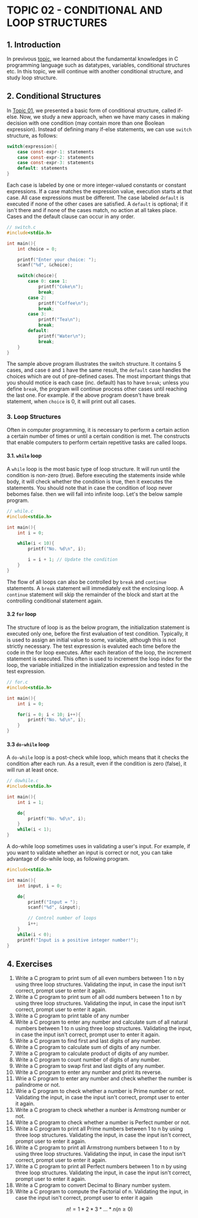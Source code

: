 # **TOPIC 02 - CONDITIONAL AND LOOP STRUCTURES**

## **1. Introduction**

In previvous [topic](../Topic_01/), we learned about the fundamental knowledges in C programming language such as datatypes, variables, conditional structures etc. In this topic, we will continue with another conditional structure, and study loop structure.

## **2. Conditional Structures**

In [Topic 01](../Topic_01/), we presented a basic form of conditional structure, called if-else. Now, we study a new approach, when we have many cases in making decision with one condition (may contain more than one Boolean expression). Instead of defining many if-else statements, we can use `switch` structure, as follows:

```C
switch(expression){
    case const-expr-1: statements
    case const-expr-2: statements
    case const-expr-3: statements
    default: statements
}
```

Each case is labeled by one or more integer-valued constants or constant expressions. If a case matches the expression value, execution starts at that case. All case expressions must be different. The case labeled `default` is executed if none of the other cases are satisfied. A `default` is optional; if it isn't there and if none of the cases match, no action at all takes place. Cases and the default clause can occur in any order.

```C
// switch.c
#include<stdio.h>

int main(){
    int choice = 0;

    printf("Enter your choice: ");
    scanf("%d", &choice);

    switch(choice){
        case 0: case 1:
            printf("Coke\n");
            break;
        case 2:
            printf("Coffee\n");
            break;
        case 3:
            printf("Tea\n");
            break;
        default:
            printf("Water\n");
            break;
    }
}
```

The sample above program illustrates the switch structure. It contains 5 cases, and case `0` and `1` have the same result, the `default` case handles the choices which are out of pre-defined cases. The most important things that you should motice is each case (inc. default) has to have `break`; unless you define `break`, the program will continue process other cases until reaching the last one. For example. if the above program doesn't have break statement, when `choice` is 0, it will print out all cases.

### **3. Loop Structures**

Often in computer programming, it is necessary to perform a certain action a certain number of times or until a certain condition is met. The constructs that enable computers to perform certain repetitive tasks are called loops.

#### **3.1. `while` loop**

A `while` loop is the most basic type of loop structure. It will run until the condition is non-zero (true). Before executing the statements inside while body, it will check whether the condition is true, then it executes the statements. You should note that in case the condition of loop never bebomes false. then we will fall into infinite loop. Let's the below sample program.

```C
// while.c
#include<stdio.h>

int main(){
    int i = 0;

    while(i < 10){
        printf("No. %d\n", i);

        i = i + 1; // Update the condition
    }
}
```

The flow of all loops can also be controlled by `break` and `continue` statements. A `break` statement will immediately exit the enclosing loop. A `continue` statement will skip the remainder of the block and start at the controlling conditional statement again.

#### **3.2 `for` loop**

The structure of loop is as the below program, the initialization statement is executed only one, before the first evaluation of test condition. Typically, it is used to assign an initial value to some, variable, although this is not strictly necessary. The test expression is evaluted each time before the code in the for loop executes. After each iteration of the loop, the increment statement is executed. This often is used to increment the loop index for the loop, the variable initialized in the initialization expression and tested in the test expression.

```C
// for.c
#include<stdio.h>

int main(){
    int i = 0;

    for(i = 0; i < 10; i++){
        printf("No. %d\n", i);
    }
}
```

#### **3.3 `do-while` loop**

A `do-while` loop is a post-check while loop, which means that it checks the condition after each run. As a result, even if the condition is zero (false), it will run at least once.

```C
// dowhile.c
#include<stdio.h>

int main(){
    int i = 1;

    do{
        printf("No. %d\n", i);
    }
    while(i < 1);
}
```

A do-while loop sometimes uses in validating a user's input. For example, if you want to validate whether an input is correct or not, you can take advantage of do-while loop, as following program.

```C
#include<stdio.h>

int main(){
    int input, i = 0;

    do{
        printf("Input = ");
        scanf("%d", &input);

        // Control number of loops
        i++;
    }
    while(i < 0);
    printf("Input is a positive integer number!");
}
```

## **4. Exercises**

1. Write a C program to print sum of all even numbers between 1 to n by using three loop structures. Validating the input, in case the input isn't correct, prompt user to enter it again.
2. Write a C program to print sum of all odd numbers between 1 to n by using three loop structures. Validating the input, in case the input isn't correct, prompt user to enter it again.
3. Write a C program to print table of any number
4. Write a C program to enter any number and calculate sum of all natural numbers between 1 to n using three loop structures. Validating the input, in case the input isn't correct, prompt user to enter it again.
5. Write a C program to find first and last digits of any number.
6. Write a C program to calculate sum of digits of any number.
7. Write a C program to calculate product of digits of any number.
8. Write a C program to count number of digits of any number.
9. Write a C program to swap first and last digits of any number.
10. Write a C program to enter any number and print its reverse.
11. Wrie a C program to enter any number and check whether the number is palindrome or not.
12. Wrie a C program to check whether a number is Prime number or not. Validating the input, in case the input isn't correct, prompt user to enter it again.
13. Write a C program to check whether a nunber is Armstrong number or not.
14. Write a C program to check whether a number is Perfect number or not.
15. Write a C program to print all Prime numbers between 1 to n by using three loop structures. Validating the input, in case the input isn't correct, prompt user to enter it again.
16. Write a C program to print all Armstrong numbers between 1 to n by using three loop structures. Validating the input, in case the input isn't correct, prompt user to enter it again.
17. Write a C program to print all Perfect numbers between 1 to n by using three loop structures. Validating the input, in case the input isn't correct, prompt user to enter it again.
18. Write a C program to convert Decimal to Binary number system.
19. Write a C program to compute the Factorial of n. Validating the input, in case the input isn't correct, prompt user to enter it again

$$n! = 1*2*3*...*n (n \ge 0)$$

